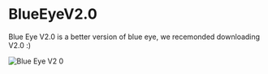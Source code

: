 # BlueEyeV2.0

Blue Eye V2.0 is a better version of blue eye, we recemonded downloading V2.0 :)



![Blue Eye V2 0](https://user-images.githubusercontent.com/61595428/141612221-bf793069-5195-4fc7-98d3-72d52ae358ad.gif)
